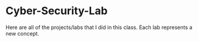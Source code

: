 # Cyber-Security-Lab
Here are all of the projects/labs that I did in this class.
Each lab represents a new concept.

